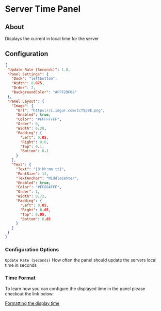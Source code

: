 # Server Time Panel

## About
Displays the current in local time for the server

## Configuration
 
 ```json
{
  "Update Rate (Seconds)": 1.0,
  "Panel Settings": {
    "Dock": "leftbottom",
    "Width": 0.075,
    "Order": 2,
    "BackgroundColor": "#FFF2DF08"
  },
  "Panel Layout": {
    "Image": {
      "Url": "https://i.imgur.com/IcYSp9E.png",
      "Enabled": true,
      "Color": "#FFFFFFFF",
      "Order": 0,
      "Width": 0.28,
      "Padding": {
        "Left": 0.05,
        "Right": 0.0,
        "Top": 0.1,
        "Bottom": 0.1
      }
    },
    "Text": {
      "Text": "{0:hh:mm tt}",
      "FontSize": 14,
      "TextAnchor": "MiddleCenter",
      "Enabled": true,
      "Color": "#FF804FFF",
      "Order": 1,
      "Width": 0.72,
      "Padding": {
        "Left": 0.05,
        "Right": 0.05,
        "Top": 0.05,
        "Bottom": 0.05
      }
    }
  }
}
 ```

### Configuration Options
`Update Rate (Seconds)` How often the panel should update the servers local time in seconds

### Time Format
To learn how you can configure the displayed time in the panel please checkout the link below:

[Formatting the display time](https://docs.microsoft.com/en-us/dotnet/standard/base-types/custom-date-and-time-format-strings)